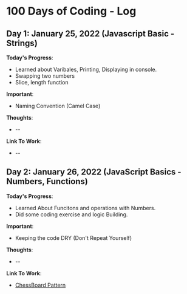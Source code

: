 # 100 Days of Coding - Log



## Day 1: January 25, 2022 (Javascript Basic - Strings)
**Today's Progress**: 
* Learned about Varibales, Printing, Displaying in console. 
* Swapping two numbers
* Slice, length function

**Important**:
* Naming Convention (Camel Case)
 
**Thoughts**:
* --
 
**Link To Work**:
* --



## Day 2: January 26, 2022 (JavaScript Basics - Numbers, Functions)
**Today's Progress**: 
* Learned About Funcitons and operations with Numbers.
* Did some coding exercise and logic Building.

**Important**:
* Keeping the code DRY (Don't Repeat Yourself)

**Thoughts**:
* --

**Link To Work**:
* [ChessBoard Pattern](https://stanford.edu/~cpiech/karel/ide.html)


